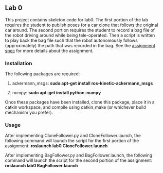 ## Lab 0
This project contains skeleton code for lab0. The first portion of the lab requires the student to publish poses for a car clone that follows the original car around. The second portion requires the student to record a bag file of the robot driving around while being tele-operated. Then a script is written to play back the bag file such that the robot autonomously follows (approximately) the path that was recorded in the bag. See the [assignment spec](docs/lab0_spec.pdf) for more details about the assignment.

### Installation
The following packages are required:
1. ackermann_msgs: **sudo apt-get install ros-kinetic-ackermann_msgs**
 
2. numpy: **sudo apt-get install python-numpy**

Once these packages have been installed, clone this package, place it in a catkin workspace, and compile using catkin_make (or whichever build mechanism you prefer).
  
### Usage

After implementing CloneFollower.py and CloneFollower.launch, the following command will launch the script for the first portion of the assignment: **roslaunch lab0 CloneFollower.launch**

After implementing BagFollower.py and BagFollower.launch, the following command will launch the script for the second portion of the assignment: **roslaunch lab0 BagFollower.launch**
